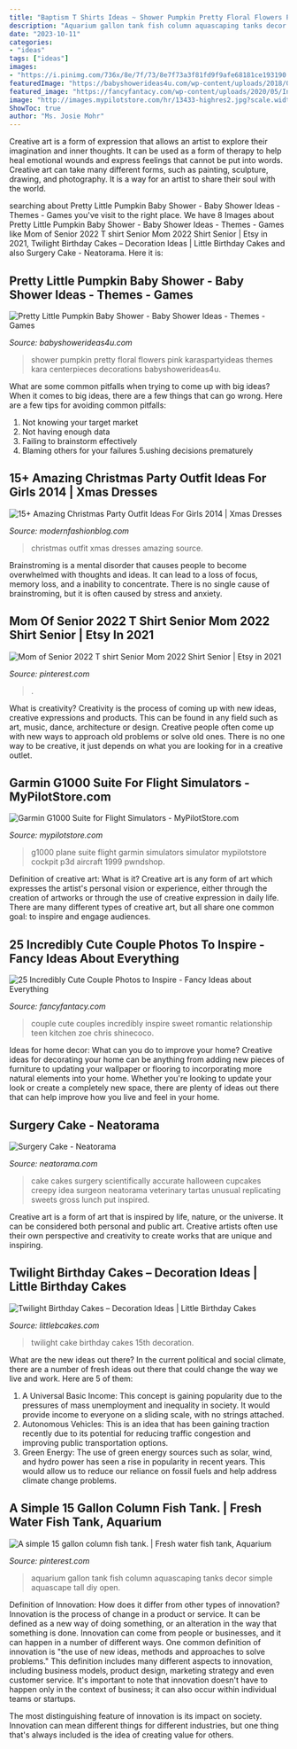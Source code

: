```yaml
---
title: "Baptism T Shirts Ideas ~ Shower Pumpkin Pretty Floral Flowers Pink Karaspartyideas Themes Kara Centerpieces Decorations Babyshowerideas4u"
description: "Aquarium gallon tank fish column aquascaping tanks decor simple aquascape tall diy open"
date: "2023-10-11"
categories:
- "ideas"
tags: ["ideas"]
images:
- "https://i.pinimg.com/736x/8e/7f/73/8e7f73a3f81fd9f9afe68181ce193190.jpg"
featuredImage: "https://babyshowerideas4u.com/wp-content/uploads/2018/03/Pretty-Little-Pumpkin-Baby-Shower-Light-Flowers.jpg"
featured_image: "https://fancyfantacy.com/wp-content/uploads/2020/05/Incredibly-Cute-Couple-Photos-to-Inspire-15.jpg"
image: "http://images.mypilotstore.com/hr/13433-highres2.jpg?scale.width=75"
ShowToc: true
author: "Ms. Josie Mohr"
---
```



Creative art is a form of expression that allows an artist to explore their imagination and inner thoughts. It can be used as a form of therapy to help heal emotional wounds and express feelings that cannot be put into words. Creative art can take many different forms, such as painting, sculpture, drawing, and photography. It is a way for an artist to share their soul with the world.

	

		
searching about Pretty Little Pumpkin Baby Shower - Baby Shower Ideas - Themes - Games you've visit to the right place. We have 8 Images about Pretty Little Pumpkin Baby Shower - Baby Shower Ideas - Themes - Games like Mom of Senior 2022 T shirt Senior Mom 2022 Shirt Senior | Etsy in 2021, Twilight Birthday Cakes – Decoration Ideas | Little Birthday Cakes and also Surgery Cake - Neatorama. Here it is:
		
    
## Pretty Little Pumpkin Baby Shower - Baby Shower Ideas - Themes - Games

<img loading=lazy src="https://babyshowerideas4u.com/wp-content/uploads/2018/03/Pretty-Little-Pumpkin-Baby-Shower-Light-Flowers.jpg" onerror="this.onerror=null;this.src='https://tse3.mm.bing.net/th?id=OIP.sqdlBjYD4nTrI9HDRVq2agHaJ3&amp;pid=15.1';" alt="Pretty Little Pumpkin Baby Shower - Baby Shower Ideas - Themes - Games">

_Source: babyshowerideas4u.com_

>shower pumpkin pretty floral flowers pink karaspartyideas themes kara centerpieces decorations babyshowerideas4u. 

	

What are some common pitfalls when trying to come up with big ideas?
When it comes to big ideas, there are a few things that can go wrong. Here are a few tips for avoiding common pitfalls: 
1. Not knowing your target market 
2. Not having enough data 
3. Failing to brainstorm effectively 
4. Blaming others for your failures 
5.ushing decisions prematurely 

    
## 15+ Amazing Christmas Party Outfit Ideas For Girls 2014 | Xmas Dresses

<img loading=lazy src="http://modernfashionblog.com/wp-content/uploads/2014/11/15-Amazing-Christmas-Party-Outfit-Ideas-For-Girls-2014-Xmas-Dresses-16.jpg" onerror="this.onerror=null;this.src='https://tse2.mm.bing.net/th?id=OIP.BMvwIQ62w7LDsLBb310UxQHaLi&amp;pid=15.1';" alt="15+ Amazing Christmas Party Outfit Ideas For Girls 2014 | Xmas Dresses">

_Source: modernfashionblog.com_

>christmas outfit xmas dresses amazing source. 

	

Brainstroming is a mental disorder that causes people to become overwhelmed with thoughts and ideas. It can lead to a loss of focus, memory loss, and a inability to concentrate. There is no single cause of brainstroming, but it is often caused by stress and anxiety.

    
## Mom Of Senior 2022 T Shirt Senior Mom 2022 Shirt Senior | Etsy In 2021

<img loading=lazy src="https://i.pinimg.com/736x/8e/7f/73/8e7f73a3f81fd9f9afe68181ce193190.jpg" onerror="this.onerror=null;this.src='https://tse2.mm.bing.net/th?id=OIP.4nY0_69xsugJugF52EKRRAHaJ3&amp;pid=15.1';" alt="Mom of Senior 2022 T shirt Senior Mom 2022 Shirt Senior | Etsy in 2021">

_Source: pinterest.com_

>. 

	

What is creativity?
Creativity is the process of coming up with new ideas, creative expressions and products. This can be found in any field such as art, music, dance, architecture or design. Creative people often come up with new ways to approach old problems or solve old ones. There is no one way to be creative, it just depends on what you are looking for in a creative outlet.

    
## Garmin G1000 Suite For Flight Simulators - MyPilotStore.com

<img loading=lazy src="http://images.mypilotstore.com/hr/13433-highres2.jpg?scale.width=75" onerror="this.onerror=null;this.src='https://tse4.mm.bing.net/th?id=OIP.pyZgwn0vDhgzlYCP4y66QgHaFS&amp;pid=15.1';" alt="Garmin G1000 Suite for Flight Simulators - MyPilotStore.com">

_Source: mypilotstore.com_

>g1000 plane suite flight garmin simulators simulator mypilotstore cockpit p3d aircraft 1999 pwndshop. 

	

Definition of creative art: What is it?
Creative art is any form of art which expresses the artist's personal vision or experience, either through the creation of artworks or through the use of creative expression in daily life. There are many different types of creative art, but all share one common goal: to inspire and engage audiences.

    
## 25 Incredibly Cute Couple Photos To Inspire - Fancy Ideas About Everything

<img loading=lazy src="https://fancyfantacy.com/wp-content/uploads/2020/05/Incredibly-Cute-Couple-Photos-to-Inspire-15.jpg" onerror="this.onerror=null;this.src='https://tse2.mm.bing.net/th?id=OIP.7LmN67R1VlAPi79Ttmx_hAAAAA&amp;pid=15.1';" alt="25 Incredibly Cute Couple Photos to Inspire - Fancy Ideas about Everything">

_Source: fancyfantacy.com_

>couple cute couples incredibly inspire sweet romantic relationship teen kitchen zoe chris shinecoco. 

	

Ideas for home decor: What can you do to improve your home?
Creative ideas for decorating your home can be anything from adding new pieces of furniture to updating your wallpaper or flooring to incorporating more natural elements into your home. Whether you're looking to update your look or create a completely new space, there are plenty of ideas out there that can help improve how you live and feel in your home.

    
## Surgery Cake - Neatorama

<img loading=lazy src="https://static.neatorama.com/images/2013-05/surgery-cake.jpg" onerror="this.onerror=null;this.src='https://tse2.mm.bing.net/th?id=OIP.u8ioQuBTxvAx6yhIvlQuQwHaFl&amp;pid=15.1';" alt="Surgery Cake - Neatorama">

_Source: neatorama.com_

>cake cakes surgery scientifically accurate halloween cupcakes creepy idea surgeon neatorama veterinary tartas unusual replicating sweets gross lunch put inspired. 

	

Creative art is a form of art that is inspired by life, nature, or the universe. It can be considered both personal and public art. Creative artists often use their own perspective and creativity to create works that are unique and inspiring.

    
## Twilight Birthday Cakes – Decoration Ideas | Little Birthday Cakes

<img loading=lazy src="http://www.littlebcakes.com/wp-content/uploads/2014/01/Twilight-Cake-Ideas.jpg" onerror="this.onerror=null;this.src='https://tse2.mm.bing.net/th?id=OIP.8bCGSAAcIHiEsALpUdiODwHaE7&amp;pid=15.1';" alt="Twilight Birthday Cakes – Decoration Ideas | Little Birthday Cakes">

_Source: littlebcakes.com_

>twilight cake birthday cakes 15th decoration. 

	

What are the new ideas out there?
In the current political and social climate, there are a number of fresh ideas out there that could change the way we live and work. Here are 5 of them: 
1. A Universal Basic Income: This concept is gaining popularity due to the pressures of mass unemployment and inequality in society. It would provide income to everyone on a sliding scale, with no strings attached.
2. Autonomous Vehicles: This is an idea that has been gaining traction recently due to its potential for reducing traffic congestion and improving public transportation options.
3. Green Energy: The use of green energy sources such as solar, wind, and hydro power has seen a rise in popularity in recent years. This would allow us to reduce our reliance on fossil fuels and help address climate change problems.

    
## A Simple 15 Gallon Column Fish Tank. | Fresh Water Fish Tank, Aquarium

<img loading=lazy src="https://i.pinimg.com/736x/6d/55/cc/6d55ccb7c11bbf73413da692042a157b--aquarium-decor-aquascaping.jpg" onerror="this.onerror=null;this.src='https://tse2.mm.bing.net/th?id=OIP.aBJlsjbUkSToD0nM3PAS5AHaMM&amp;pid=15.1';" alt="A simple 15 gallon column fish tank. | Fresh water fish tank, Aquarium">

_Source: pinterest.com_

>aquarium gallon tank fish column aquascaping tanks decor simple aquascape tall diy open. 

	

Definition of Innovation: How does it differ from other types of innovation?
Innovation is the process of change in a product or service. It can be defined as a new way of doing something, or an alteration in the way that something is done. Innovation can come from people or businesses, and it can happen in a number of different ways. 
One common definition of innovation is "the use of new ideas, methods and approaches to solve problems." This definition includes many different aspects to innovation, including business models, product design, marketing strategy and even customer service. It's important to note that innovation doesn't have to happen only in the context of business; it can also occur within individual teams or startups. 

The most distinguishing feature of innovation is its impact on society. Innovation can mean different things for different industries, but one thing that's always included is the idea of creating value for others.

